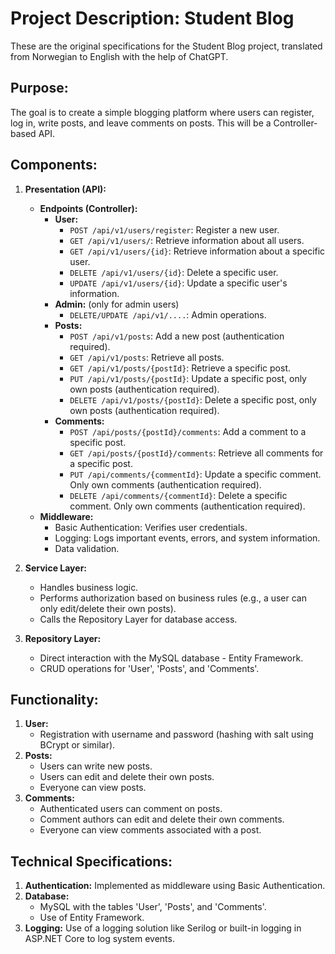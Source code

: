 # Project Description: Student Blog

These are the original specifications for the Student Blog project, translated from Norwegian to English with the help of ChatGPT.

## Purpose:
The goal is to create a simple blogging platform where users can register, log in, write posts, and leave comments on posts. This will be a Controller-based API.

## Components:
1. **Presentation (API):**
    - **Endpoints (Controller):**
        - **User:**
            - `POST /api/v1/users/register`: Register a new user.
            - `GET /api/v1/users/`: Retrieve information about all users.
            - `GET /api/v1/users/{id}`: Retrieve information about a specific user.
            - `DELETE /api/v1/users/{id}`: Delete a specific user.
            - `UPDATE /api/v1/users/{id}`: Update a specific user's information.
        - **Admin:** (only for admin users)
            - `DELETE/UPDATE /api/v1/....`: Admin operations.
        - **Posts:**
            - `POST /api/v1/posts`: Add a new post (authentication required).
            - `GET /api/v1/posts`: Retrieve all posts.
            - `GET /api/v1/posts/{postId}`: Retrieve a specific post.
            - `PUT /api/v1/posts/{postId}`: Update a specific post, only own posts (authentication required).
            - `DELETE /api/v1/posts/{postId}`: Delete a specific post, only own posts (authentication required).
        - **Comments:**
            - `POST /api/posts/{postId}/comments`: Add a comment to a specific post.
            - `GET /api/posts/{postId}/comments`: Retrieve all comments for a specific post.
            - `PUT /api/comments/{commentId}`: Update a specific comment. Only own comments (authentication required).
            - `DELETE /api/comments/{commentId}`: Delete a specific comment. Only own comments (authentication required).
    - **Middleware:**
        - Basic Authentication: Verifies user credentials.
        - Logging: Logs important events, errors, and system information.
        - Data validation.

2. **Service Layer:**
    - Handles business logic.
    - Performs authorization based on business rules (e.g., a user can only edit/delete their own posts).
    - Calls the Repository Layer for database access.

3. **Repository Layer:**
    - Direct interaction with the MySQL database - Entity Framework.
    - CRUD operations for 'User', 'Posts', and 'Comments'.

## Functionality:
1. **User:**
    - Registration with username and password (hashing with salt using BCrypt or similar).
2. **Posts:**
    - Users can write new posts.
    - Users can edit and delete their own posts.
    - Everyone can view posts.
3. **Comments:**
    - Authenticated users can comment on posts.
    - Comment authors can edit and delete their own comments.
    - Everyone can view comments associated with a post.

## Technical Specifications:
1. **Authentication:** Implemented as middleware using Basic Authentication.
2. **Database:**
    - MySQL with the tables 'User', 'Posts', and 'Comments'.
    - Use of Entity Framework.
3. **Logging:** Use of a logging solution like Serilog or built-in logging in ASP.NET Core to log system events.
